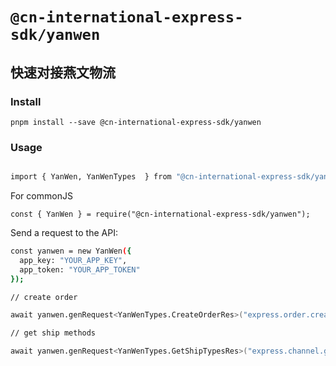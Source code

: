 # `@cn-international-express-sdk/yanwen`

## 快速对接燕文物流

### Install

```
pnpm install --save @cn-international-express-sdk/yanwen
```

### Usage

```bash

import { YanWen, YanWenTypes  } from "@cn-international-express-sdk/yanwen";

```

For commonJS

```
const { YanWen } = require("@cn-international-express-sdk/yanwen");
```

Send a request to the API:

```bash
const yanwen = new YanWen({
  app_key: "YOUR_APP_KEY",
  app_token: "YOUR_APP_TOKEN"
});

// create order

await yanwen.genRequest<YanWenTypes.CreateOrderRes>("express.order.create", sendData)

// get ship methods

await yanwen.genRequest<YanWenTypes.GetShipTypesRes>("express.channel.getlist")


```
